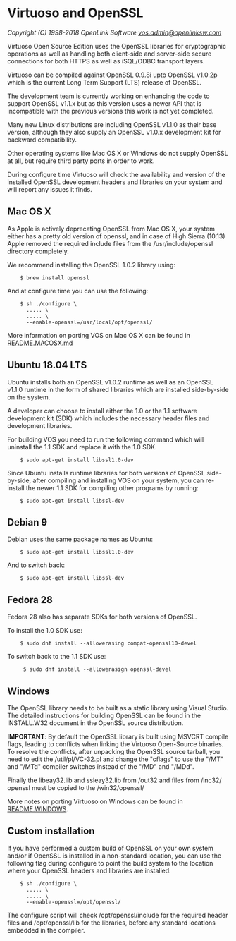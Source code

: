 Virtuoso and OpenSSL
====================

*Copyright (C) 1998-2018 OpenLink Software <vos.admin@openlinksw.com>*

Virtuoso Open Source Edition uses the OpenSSL libraries for cryptographic operations as well as
handling both client-side and server-side secure connections for both HTTPS as well as iSQL/ODBC
transport layers.

Virtuoso can be compiled against OpenSSL 0.9.8i upto OpenSSL v1.0.2p which is the current
Long Term Support (LTS) release of OpenSSL.

The development team is currently working on enhancing the code to support OpenSSL v1.1.x but as
this version uses a newer API that is incompatible with the previous versions this work is not yet
completed.

Many new Linux distributions are including OpenSSL v1.1.0 as their base version, although they
also supply an OpenSSL v1.0.x development kit for backward compatibility.

Other operating systems like Mac OS X or Windows do not supply OpenSSL at all, but require third
party ports in order to work.

During configure time Virtuoso will check the availability and version of the installed OpenSSL
development headers and libraries on your system and will report any issues it finds.

Mac OS X
--------
As Apple is actively deprecating OpenSSL from Mac OS X, your system either has a pretty old version
of openssl, and in case of High Sierra (10.13) Apple removed the required include files from the
/usr/include/openssl directory completely.

We recommend installing the OpenSSL 1.0.2 library using:
```
    $ brew install openssl
```

And at configure time you can use the following:
```
    $ sh ./configure \
      ..... \
      ..... \
      --enable-openssl=/usr/local/opt/openssl/
```

More information on porting VOS on Mac OS X can be found in [README.MACOSX.md](README.MACOSX.md)


Ubuntu 18.04 LTS
----------------
Ubuntu installs both an OpenSSL v1.0.2 runtime as well as an OpenSSL v1.1.0 runtime in the form
of shared libraries which are installed side-by-side on the system.

A developer can choose to install either the 1.0 or the 1.1 software development kit (SDK) which
includes the necessary header files and development libraries.

For building VOS you need to run the following command which will uninstall the 1.1 SDK and
replace it with the 1.0 SDK.
```
    $ sudo apt-get install libssl1.0-dev
```

Since Ubuntu installs runtime libraries for both versions of OpenSSL side-by-side, after compiling
and installing VOS on your system, you can re-install the newer 1.1 SDK for compiling other programs
by running:
```
    $ sudo apt-get install libssl-dev
```


Debian 9
--------
Debian uses the same package names as Ubuntu:
```
    $ sudo apt-get install libssl1.0-dev
```

And to switch back:
```
    $ sudo apt-get install libssl-dev
```

Fedora 28
---------
Fedora 28 also has separate SDKs for both versions of OpenSSL.

To install the 1.0 SDK use:
```
    $ sudo dnf install --allowerasing compat-openssl10-devel
```

To switch back to the 1.1 SDK use:
```
     $ sudo dnf install --allowerasign openssl-devel
```


Windows
-------
The OpenSSL library needs to be built as a static library using Visual Studio.
The detailed instructions for building OpenSSL can be found in the INSTALL.W32
document in the OpenSSL source distribution.

**IMPORTANT**: By default the OpenSSL library is built using MSVCRT compile flags,
leading to conflicts when linking the Virtuoso Open-Source binaries. To resolve
the conflicts, after unpacking the OpenSSL source tarball, you need to edit the
/util/pl/VC-32.pl and change the "cflags" to use the "/MT" and "/MTd" compiler
switches instead of the "/MD" and "/MDd".

Finally the libeay32.lib and ssleay32.lib from /out32 and files from /inc32/
openssl must be copied to the <Virtuoso Open Source dir>/win32/openssl/

More notes on porting Virtuoso on Windows can be found in [README.WINDOWS](README.WINDOWS).


Custom installation
-------------------
If you have performed a custom build of OpenSSL on your own system and/or if OpenSSL is installed
in a non-standard location, you can use the following flag during configure to point the build
system to the location where your OpenSSL headers and libraries are installed:
```
    $ sh ./configure \
      ..... \
      ..... \
      --enable-openssl=/opt/openssl/
```

The configure script will check /opt/openssl/include for the required header files and
/opt/openssl/lib for the libraries, before any standard locations embedded in the compiler.
